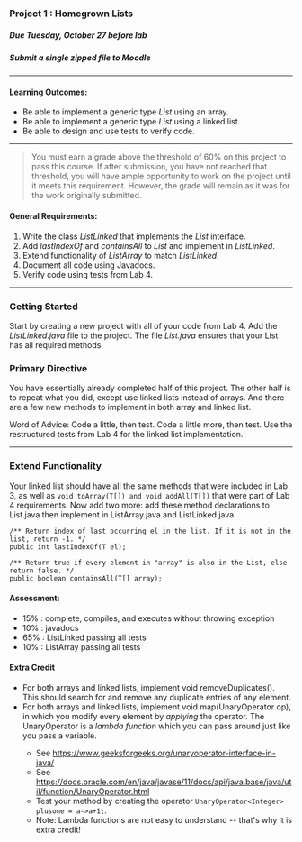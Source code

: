 ### Project 1 : Homegrown Lists
##### Due Tuesday, October 27 before lab
##### Submit a single zipped file to Moodle

<hr>

#### Learning Outcomes:

- Be able to implement a generic type _List_ using an array.
- Be able to implement a generic type _List_ using a linked list.
- Be able to design and use tests to verify code.

<hr>

> You must earn a grade above the threshold of 60% on this project to pass this course. If after submission, you have not reached that threshold, you will have ample opportunity to work on the project until it meets this requirement. However, the grade will remain as it was for the work originally submitted.

#### General Requirements:

1. Write the class _ListLinked_ that implements the _List_ interface.
2. Add _lastIndexOf_ and _containsAll_ to _List_ and implement in _ListLinked_.
2. Extend functionality of _ListArray_ to match _ListLinked_.
2. Document all code using Javadocs.
1. Verify code using tests from Lab 4.

<hr>

### Getting Started

Start by creating a new project with all of your code from Lab 4. Add the _ListLinked.java_ file to the project. The file _List.java_ ensures that your List has all required methods.

### Primary Directive

You have essentially already completed half of this project. The other half is to repeat what you did, except use linked lists instead of arrays. And there are a few new methods to implement in both array and linked list.

Word of Advice: Code a little, then test. Code a little more, then test. Use the restructured tests from Lab 4 for the linked list implementation.

<hr>

### Extend Functionality

Your linked list should have all the same methods that were included in Lab 3, as well as `void toArray(T[]) and void addAll(T[])` that were part of Lab 4 requirements. Now add two more: add these method declarations to List.java then implement in ListArray.java and ListLinked.java.

```
/** Return index of last occurring el in the list. If it is not in the list, return -1. */
public int lastIndexOf(T el);

/** Return true if every element in "array" is also in the List, else return false. */
public boolean containsAll(T[] array);
```

#### Assessment:

- 15% : complete, compiles, and executes without throwing exception
- 10% : javadocs
- 65% : ListLinked passing all tests
- 10% : ListArray passing all tests

#### Extra Credit 

- For both arrays and linked lists, implement void removeDuplicates(). This should search for and remove any duplicate entries of any element.
- For both arrays and linked lists, implement void map(UnaryOperator<T> op), in which you modify every element by _applying_ the operator. The UnaryOperator is a _lambda function_ which you can pass around just like you pass a variable.
  - See https://www.geeksforgeeks.org/unaryoperator-interface-in-java/
  - See https://docs.oracle.com/en/java/javase/11/docs/api/java.base/java/util/function/UnaryOperator.html
  - Test your method by creating the operator `UnaryOperator<Integer> plusone = a->a+1;`.
  - Note: Lambda functions are not easy to understand -- that's why it is extra credit!
